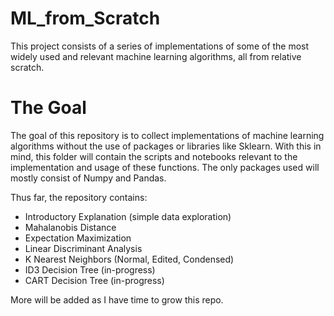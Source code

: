 # ML_from_Scratch
This project consists of a series of implementations of some of the most widely used and relevant machine learning algorithms, all from relative scratch.

# The Goal
The goal of this repository is to collect implementations of machine learning algorithms without the use of packages or libraries like Sklearn. 
With this in mind, this folder will contain the scripts and notebooks relevant to the implementation and usage of these functions.
The only packages used will mostly consist of Numpy and Pandas. 

Thus far, the repository contains:
- Introductory Explanation (simple data exploration)
- Mahalanobis Distance
- Expectation Maximization
- Linear Discriminant Analysis
- K Nearest Neighbors (Normal, Edited, Condensed)
- ID3 Decision Tree (in-progress)
- CART Decision Tree (in-progress)

More will be added as I have time to grow this repo. 
